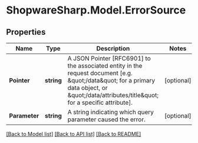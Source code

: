 # ShopwareSharp.Model.ErrorSource

## Properties

Name | Type | Description | Notes
------------ | ------------- | ------------- | -------------
**Pointer** | **string** | A JSON Pointer [RFC6901] to the associated entity in the request document [e.g. \&quot;/data\&quot; for a primary data object, or \&quot;/data/attributes/title\&quot; for a specific attribute]. | [optional] 
**Parameter** | **string** | A string indicating which query parameter caused the error. | [optional] 

[[Back to Model list]](../README.md#documentation-for-models) [[Back to API list]](../README.md#documentation-for-api-endpoints) [[Back to README]](../README.md)

